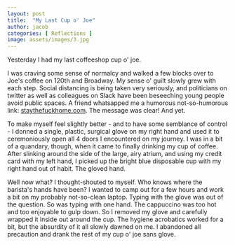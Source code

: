 ```yaml
---
layout: post
title:  "My Last Cup o' Joe"
author: jacob
categories: [ Reflections ]
image: assets/images/3.jpg
---
```

 Yesterday I had my last coffeeshop cup o' joe.

 I was craving some sense of normalcy and walked a few blocks over to Joe's coffee on 120th and Broadway. My sense o' guilt slowly grew with each step. Social distancing is being taken very seriously, and politicians on twitter as well as colleagues on Slack have been beseeching young people avoid public spaces. A friend whatsapped me a humorous not-so-humorous link: [staythefuckhome.com](www.staythefuckhome.com). The message was clear! And yet.

To make myself feel slightly better - and to have some semblance of control - I donned a single, plastic, surgical glove on my right hand and used it to ceremoniously open all 4 doors I encountered on my journey. I was in a bit of a quandary, though, when it came to finally drinking my cup of coffee. After slinking around the side of the large, airy atrium, and using my credit card with my left hand, I picked up the bright blue disposable cup with my right hand out of habit. The gloved hand.

Well now what? I thought-shouted to myself. Who knows where the barista's hands have been? I wanted to camp out for a few hours and work a bit on my probably not-so-clean laptop. Typing with the glove was out of the question. So was typing with one hand. The cappuccino was too hot and too enjoyable to gulp down. So I removed my glove and carefully wrapped it inside out around the cup. The hygiene acrobatics worked for a bit, but the absurdity of it all slowly dawned on me. I abandoned all precaution and drank the rest of my cup o' joe sans glove.
